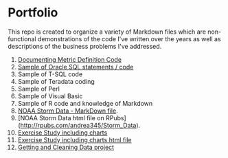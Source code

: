 # Portfolio

This repo is created to organize a variety of Markdown files which are non-functional demonstrations of the code I've written over the years as well as descriptions of the business problems I've addressed.

1.  [Documenting Metric Definition Code](https://github.com/andrea345/Portfolio/blob/master/Documenting_Metric_Code.RMD)
2.  [Sample of Oracle SQL statements / code](https://github.com/andrea345/Portfolio/blob/master/SQL%20Snippets.Rmd)
3.  Sample of T-SQL code
4.  Sample of Teradata coding
5.  Sample of Perl
6.  Sample of Visual Basic
7. Sample of R code and knowledge of Markdown
  1. [NOAA Storm Data - MarkDown file](https://github.com/andrea345/NOAA-Storm-Data).
  2. [NOAA Storm Data html file on RPubs] (http://rpubs.com/andrea345/Storm_Data).
  3. [Exercise Study including charts](https://github.com/andrea345/RepData_PeerAssessment1/blob/master/PA1_template.md)
  4. [Exercise Study including charts html file ](http://rpubs.com/andrea345/83516)
  5. [Getting and Cleaning Data project](https://github.com/andrea345/Getting-Cleaning-Data-Project)
